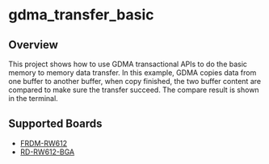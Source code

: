# gdma_transfer_basic

## Overview
This project shows how to use GDMA transactional APIs to do the basic memory to memory
data transfer. In this example, GDMA copies data from one buffer to another buffer,
when copy finished, the two buffer content are compared to make sure the transfer
succeed. The compare result is shown in the terminal.

## Supported Boards
- [FRDM-RW612](../../../_boards/frdmrw612/driver_examples/gdma/transfer_basic/example_board_readme.md)
- [RD-RW612-BGA](../../../_boards/rdrw612bga/driver_examples/gdma/transfer_basic/example_board_readme.md)
